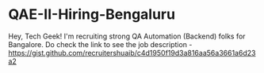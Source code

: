 # QAE-II-Hiring-Bengaluru
Hey, Tech Geek! I'm recruiting strong QA Automation (Backend) folks for Bangalore. Do check the link to see the job description -https://gist.github.com/recruitershuaib/c4d1950f19d3a816aa56a3661a6d23a2
